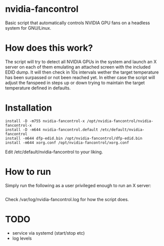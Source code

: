 # nvidia-fancontrol
Basic script that automatically controls NVIDIA GPU fans on a headless system for GNU/Linux.

# How does this work?

The script will try to detect all NVIDIA GPUs in the system and launch an X server on each of
them emulating an attached screen with the included EDID dump. It will then check in 10s
intervals wether the target temperature has been surpassed or not been reached yet. In either
case the script will adjust the fanspeed in steps up or down trying to maintain the target
temperature defined in defaults.

# Installation

```install -D -m755 nvidia-fancontrol /opt/nvidia-fancontrol/nvidia-fancontrol
install -D -m755 nvidia-fancontrol-x /opt/nvidia-fancontrol/nvidia-fancontrol-x
install -D -m644 nvidia-fancontrol.default /etc/default/nvidia-fancontrol
install -m644 dfp-edid.bin /opt/nvidia-fancontrol/dfp-edid.bin
install -m644 xorg.conf /opt/nvidia-fancontrol/xorg.conf
```

Edit /etc/default/nvidia-fancontrol to your liking.

# How to run

Simply run the following as a user privileged enough to run an X server:

```/opt/nvidia-fancontrol/nvidia-fancontrol
```

Check /var/log/nvidia-fancontrol.log for how the script does.

# TODO

* service via systemd (start/stop etc)
* log levels
